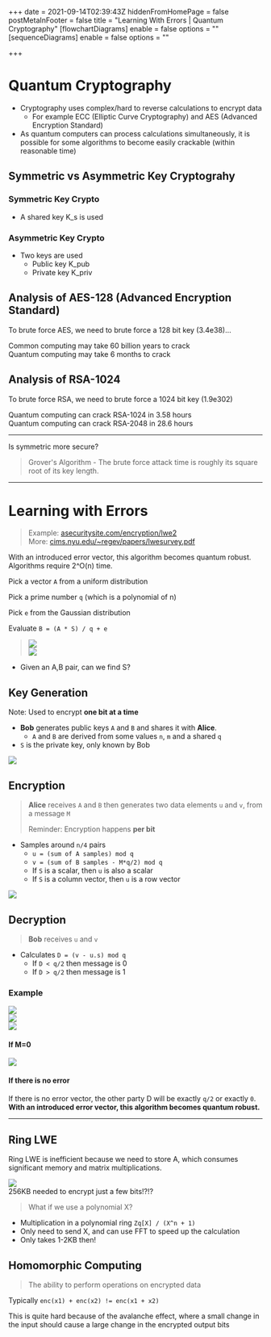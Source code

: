 +++
date = 2021-09-14T02:39:43Z
hiddenFromHomePage = false
postMetaInFooter = false
title = "Learning With Errors | Quantum Cryptography"
[flowchartDiagrams]
enable = false
options = ""
[sequenceDiagrams]
enable = false
options = ""

+++
# Quantum Cryptography

* Cryptography uses complex/hard to reverse calculations to encrypt data
  * For example ECC (Elliptic Curve Cryptography) and AES (Advanced Encryption Standard)
* As quantum computers can process calculations simultaneously, it is possible for some algorithms to become easily crackable (within reasonable time)

## Symmetric vs Asymmetric Key Cryptograhy

### Symmetric Key Crypto

* A shared key K_s is used

### Asymmetric Key Crypto

* Two keys are used
  * Public key K_pub
  * Private key K_priv

## Analysis of AES-128 (Advanced Encryption Standard)

To brute force AES, we need to brute force a 128 bit key (3.4e38)...

Common computing may take 60 billion years to crack  
Quantum computing may take 6 months to crack

## Analysis of RSA-1024

To brute force RSA, we need to brute force a 1024 bit key (1.9e302)

Quantum computing can crack RSA-1024 in 3.58 hours  
Quantum computing can crack RSA-2048 in 28.6 hours

***

Is symmetric more secure?

> Grover's Algorithm - The brute force attack time is roughly its square root of its key length. 

***

# Learning with Errors

> Example: [asecuritysite.com/encryption/lwe2](https://asecuritysite.com/encryption/lwe2 "https://asecuritysite.com/encryption/lwe2")  
> More: [cims.nyu.edu/\~regev/papers/lwesurvey.pdf](https://cims.nyu.edu/\~regev/papers/lwesurvey.pdf "https://cims.nyu.edu/~regev/papers/lwesurvey.pdf")

With an introduced error vector, this algorithm becomes quantum robust.  
Algorithms require 2^O(n) time.

Pick a vector `A` from a uniform distribution

Pick a prime number `q` (which is a polynomial of n)

Pick `e` from the Gaussian distribution

Evaluate `B = (A * S) / q + e`

> 
>
> ![](uploads/20210914-snipaste_2021-09-14_14-11-21.jpg)  
> ![](uploads/20210914-snipaste_2021-09-14_14-14-17.jpg)

* Given an A,B pair, can we find S?

## Key Generation

Note: Used to encrypt **one bit at a time**

* **Bob** generates public keys `A` and `B` and shares it with **Alice**.
  * `A` and `B` are derived from some values `n`, `m` and a shared `q`
* `S` is the private key, only known by Bob

![](uploads/20210914-snipaste_2021-09-14_14-18-52.jpg)

## Encryption

> **Alice** receives `A` and `B` then generates two data elements `u` and `v`, from a message `M`
>
> Reminder: Encryption happens **per bit**

* Samples around `n/4` pairs 
  * `u = (sum of A samples) mod q`
  * `v = (sum of B samples - M*q/2) mod q`
  * If `S` is a scalar, then `u` is also a scalar
  * If `S` is a column vector, then `u` is a row vector

![](uploads/20210914-snipaste_2021-09-14_14-27-14.jpg)

## Decryption

> **Bob** receives `u` and `v`

* Calculates `D = (v - u.s) mod q`
  * If `D < q/2` then message is 0
  * If `D > q/2`   then message is 1

### Example

![](uploads/20210914-snipaste_2021-09-14_13-05-45.png)  
![](uploads/20210914-snipaste_2021-09-14_13-06-37.jpg)  
![](uploads/20210914-snipaste_2021-09-14_13-07-49.jpg)

#### If M=0

![](uploads/20210914-snipaste_2021-09-14_13-08-47.jpg)

#### If there is no error

If there is no error vector, the other party D will be exactly `q/2` or exactly `0`.  
**With an introduced error vector, this algorithm becomes quantum robust.**

***

## Ring LWE

Ring LWE is inefficient because we need to store A, which consumes significant memory and matrix multiplications.

![](uploads/20210914-snipaste_2021-09-14_13-13-14.jpg)  
256KB needed to encrypt just a few bits!?!?

> What if we use a polynomial X?

* Multiplication in a polynomial ring `Zq[X] / (X^n + 1)`
* Only need to send X, and can use FFT to speed up the calculation
* Only takes 1-2KB then!

## Homomorphic Computing

> The ability to perform operations on encrypted data

Typically `enc(x1) + enc(x2) != enc(x1 + x2)`

This is quite hard because of the avalanche effect, where a small change in the input should cause a large change in the encrypted output bits